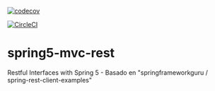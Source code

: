 [![codecov](https://codecov.io/gh/albertosarco/spring5-mvc-rest/branch/master/graph/badge.svg)](https://codecov.io/gh/albertosarco/spring5-mvc-rest)

[![CircleCI](https://circleci.com/gh/albertosarco/spring5-mvc-rest.svg?style=svg&circle-token=996fec71180b60a7c2cf53c92e778836b56cfa09)](https://circleci.com/gh/albertosarco/spring5-mvc-rest)

# spring5-mvc-rest
Restful Interfaces with Spring 5 - Basado en "springframeworkguru / spring-rest-client-examples"
